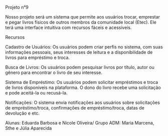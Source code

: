 Projeto n°9

Nosso projeto será um sistema que permite aos usuários trocar, emprestar e pegar livros físicos de outros membros da comunidade local (Etec). Ele terá uma interface intuitiva com recursos fáceis e acessíveis.

Recursos

Cadastro de Usuários: Os usuários podem criar perfis no sistema, com suas informações pessoais, seus interesses de leitura e a disponibilidade de livros para empréstimo e troca.

Busca de Livros: Os usuários podem pesquisar livros por título, autor ou gênero para encontrar o livro de seu interesse.

Sistema de Empréstimo: Os usuários podem solicitar empréstimos e troca de livros disponíveis na plataforma. O dono do livro recebe uma solicitação e pode aceitá-la ou recusá-la.

Notificações: O sistema envia notificações aos usuários sobre solicitações de empréstimo/troca, confirmações de empréstimo/troca, datas de devolução e etc.

Alunas: Eduarda Barbosa e Nicole Oliveira/
Grupo ADM: Maria Marcena, Sthe e Júlia Aparecida
